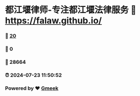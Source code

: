 # 都江堰律师-专注都江堰法律服务 :link: https://falaw.github.io/ 
### :page_facing_up: [20](https://falaw.github.io//tag.html) 
### :speech_balloon: 0 
### :hibiscus: 28664 
### :alarm_clock: 2024-07-23 11:50:52 
### Powered by :heart: [Gmeek](https://github.com/Meekdai/Gmeek)

